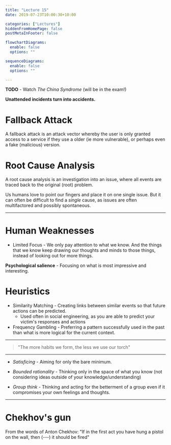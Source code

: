 ```yaml
---
title: "Lecture 15"
date: 2019-07-23T10:00:30+10:00

categories: ["Lectures"]
hiddenFromHomePage: false
postMetaInFooter: false

flowchartDiagrams:
  enable: false
  options: ""

sequenceDiagrams: 
  enable: false
  options: ""

---
```


**TODO** - Watch _The China Syndrome_ (will be in the exam!)

**Unattended incidents turn into accidents.**

# Fallback Attack

A fallback attack is an attack vector whereby the user is only granted access to a service if they use a older (ie more vulnerable), or perhaps even a fake (malicious) version.

# Root Cause Analysis

A root cause analysis is an investigation into an issue, where all events are traced back to the original (root) problem. 

Us humans love to point our fingers and place it on one single issue. But it can often be difficult to find a _single_ cause, as issues are often multifactored and possibly spontaneous.

---

# Human Weaknesses

* Limited Focus - We only pay attention to what we know. And the things that we know keep drawing our thoughts and minds to those things, instead of looking out for more things.

**Psychological salience** - Focusing on what is most impressive and interesting.

# Heuristics

* Similarity Matching - Creating links between similar events so that future actions can be predicted.
  * Used often in social engineering, as you are able to predict your victim's responses and actions
* Frequency Gambling - Preferring a pattern successfully used in the past than what is more logical for the current context.

---

> "The more habits we form, the less we use our torch"

---

* _Satisficing_ - Aiming for only the bare minimum.

* _Bounded rationality_ - Thinking only in the space of what you know (not considering ideas outside of your knowledge/understanding)

* _Group think_ - Thinking and acting for the betterment of a group even if it compromises your own feelings and thoughts.

---

# Chekhov&apos;s gun

From the words of Anton Chekhov: "If in the first act you have hung a pistol on the wall, then (---) it should be fired"
